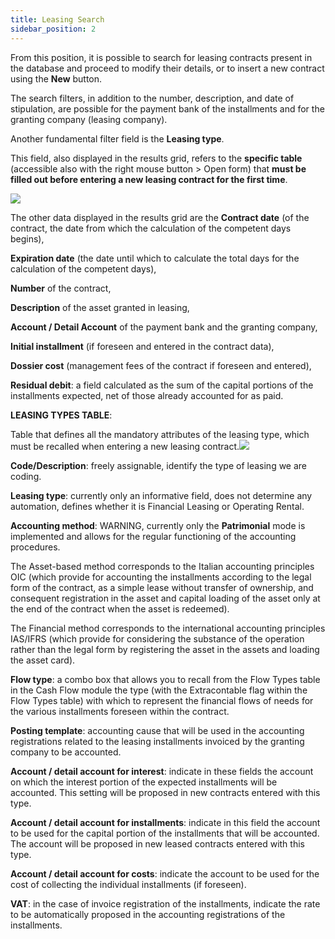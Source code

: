```yaml
---
title: Leasing Search 
sidebar_position: 2
---
```


From this position, it is possible to search for leasing contracts present in the database and proceed to modify their details, or to insert a new contract using the **New** button.

The search filters, in addition to the number, description, and date of stipulation, are possible for the payment bank of the installments and for the granting company (leasing company).

Another fundamental filter field is the **Leasing type**.

This field, also displayed in the results grid, refers to the **specific table** (accessible also with the right mouse button > Open form) that **must be filled out before entering a new leasing contract for the first time**.

![](/img/it-it/finance-area/leasing/search/image01.png)

The other data displayed in the results grid are the **Contract date** (of the contract, the date from which the calculation of the competent days begins),

**Expiration date** (the date until which to calculate the total days for the calculation of the competent days),

**Number** of the contract,

**Description** of the asset granted in leasing,

**Account / Detail Account** of the payment bank and the granting company,

**Initial installment** (if foreseen and entered in the contract data),

**Dossier cost** (management fees of the contract if foreseen and entered),

**Residual debit**: a field calculated as the sum of the capital portions of the installments expected, net of those already accounted for as paid.

**LEASING TYPES TABLE**:

Table that defines all the mandatory attributes of the leasing type, which must be recalled when entering a new leasing contract.![](/img/it-it/finance-area/leasing/search/image02.png)

**Code/Description**: freely assignable, identify the type of leasing we are coding.

**Leasing type**: currently only an informative field, does not determine any automation, defines whether it is Financial Leasing or Operating Rental.

**Accounting method**: WARNING, currently only the **Patrimonial** mode is implemented and allows for the regular functioning of the accounting procedures.

The Asset-based method corresponds to the Italian accounting principles OIC (which provide for accounting the installments according to the legal form of the contract, as a simple lease without transfer of ownership, and consequent registration in the asset and capital loading of the asset only at the end of the contract when the asset is redeemed).

The Financial method corresponds to the international accounting principles IAS/IFRS (which provide for considering the substance of the operation rather than the legal form by registering the asset in the assets and loading the asset card).

**Flow type**: a combo box that allows you to recall from the Flow Types table in the Cash Flow module the type (with the Extracontable flag within the Flow Types table) with which to represent the financial flows of needs for the various installments foreseen within the contract.

**Posting template**: accounting cause that will be used in the accounting registrations related to the leasing installments invoiced by the granting company to be accounted.

**Account / detail account for interest**: indicate in these fields the account on which the interest portion of the expected installments will be accounted. This setting will be proposed in new contracts entered with this type.

**Account / detail account for installments**: indicate in this field the account to be used for the capital portion of the installments that will be accounted. The account will be proposed in new leased contracts entered with this type.

**Account / detail account for costs**: indicate the account to be used for the cost of collecting the individual installments (if foreseen).

**VAT**: in the case of invoice registration of the installments, indicate the rate to be automatically proposed in the accounting registrations of the installments.